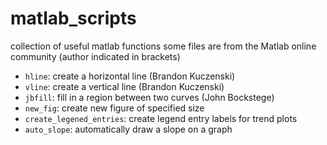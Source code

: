 # matlab_scripts

collection of useful matlab functions
some files are from the Matlab online community (author indicated in brackets)

* `hline`:                   create a horizontal line (Brandon Kuczenski)
* `vline`:                   create a vertical line (Brandon Kuczenski)
* `jbfill`:                  fill in a region between two curves (John Bockstege)
* `new_fig`:                 create new figure of specified size
* `create_legened_entries`:  create legend entry labels for trend plots
* `auto_slope`:              automatically draw a slope on a graph

